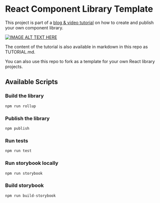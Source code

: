 # React Component Library Template

This project is part of a [blog & video tutorial](https://dev.to/alexeagleson/how-to-create-and-publish-a-react-component-library-2oe) on how to create and publish your own component library.  

[![IMAGE ALT TEXT HERE](https://img.youtube.com/vi/XHQi5a0TmMc/0.jpg)](https://youtu.be/XHQi5a0TmMc)

The content of the tutorial is also available in markdown in this repo as TUTORIAL.md.

You can also use this repo to fork as a template for your own React library projects.  

## Available Scripts

### Build the library

```
npm run rollup
```

### Publish the library

```
npm publish
```

### Run tests

```
npm run test
```

### Run storybook locally

```
npm run storybook
```

### Build storybook

```
npm run build-storybook
```